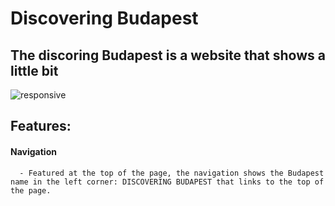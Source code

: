 # Discovering Budapest

## The discoring Budapest is a website that shows a little bit  









![responsive](https://user-images.githubusercontent.com/6114260/134777588-7db242ba-76c5-459a-8431-d58c6e24ffd8.jpg)


## Features:

#### Navigation

      - Featured at the top of the page, the navigation shows the Budapest name in the left corner: DISCOVERING BUDAPEST that links to the top of the page. 
